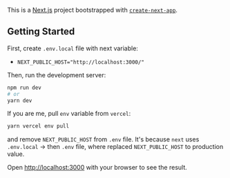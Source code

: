 This is a [Next.js](https://nextjs.org/) project bootstrapped
with [`create-next-app`](https://github.com/vercel/next.js/tree/canary/packages/create-next-app).

## Getting Started

First, create `.env.local` file with next variable:

- `NEXT_PUBLIC_HOST="http://localhost:3000/"`

Then, run the development server:

```bash
npm run dev
# or
yarn dev
```

If you are me, pull `env` variable from `vercel`:

```bash
yarn vercel env pull
```

and remove `NEXT_PUBLIC_HOST` from `.env` file.
It's because `next` uses `.env.local` -> then `.env` file, where
replaced `NEXT_PUBLIC_HOST` to production value.

Open [http://localhost:3000](http://localhost:3000) with your browser to see the result.
